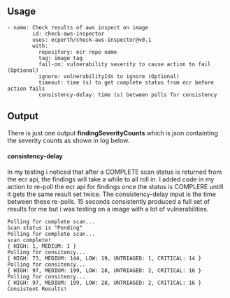 ## Usage ##
```
- name: Check results of aws inspect on image
        id: check-aws-inspector
        uses: ecperth/check-aws-inspector@v0.1
        with:
          repository: ecr repo name
          tag: image tag
          fail-on: vulnerability severity to cause action to fail (Optional)
          ignore: vulnerabilityIds to ignore (Optional)
          timeout: time (s) to get complete status from ecr before action fails
          consistency-delay: time (s) between polls for consistency 
```
## Output ##
There is just one output **findingSeverityCounts** which is json containting the severity counts as shown in log below.

#### consistency-delay ####
In my testing i noticed that after a COMPLETE scan status is returned from the ecr api, the findings will take a while to all roll in. I added code in my action to re-poll the ecr api for findings once the status is COMPLERE untill it gets the same result set twice. The consistency-delay input is the time between these re-polls. 15 seconds consistently produced a full set of results for me but i was testing on a image with a lot of vulnerabilities.

```
Polling for complete scan...
Scan status is "Pending"
Polling for complete scan...
scan complete!
{ HIGH: 1, MEDIUM: 1 }
Polling for consitency...
{ HIGH: 73, MEDIUM: 144, LOW: 19, UNTRIAGED: 1, CRITICAL: 14 }
Polling for consitency...
{ HIGH: 97, MEDIUM: 199, LOW: 28, UNTRIAGED: 2, CRITICAL: 16 }
Polling for consitency...
{ HIGH: 97, MEDIUM: 199, LOW: 28, UNTRIAGED: 2, CRITICAL: 16 }
Consistent Results!
```
